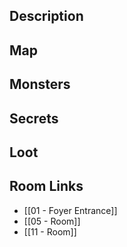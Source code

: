 
## Description

## Map

## Monsters

## Secrets

## Loot

## Room Links

*  [[01 - Foyer Entrance]]
*  [[05 - Room]]
*  [[11 - Room]]